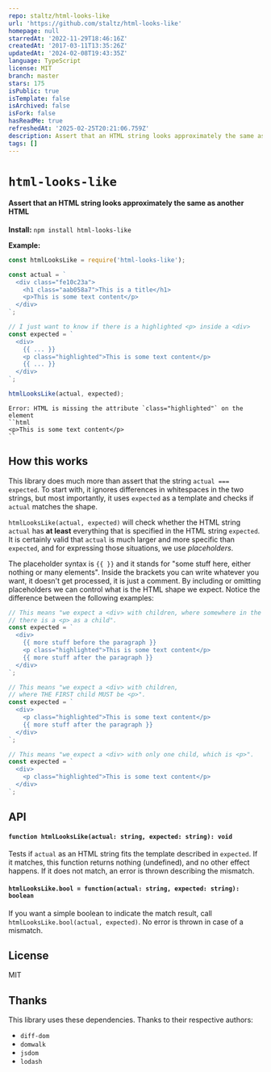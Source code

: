 ```yaml
---
repo: staltz/html-looks-like
url: 'https://github.com/staltz/html-looks-like'
homepage: null
starredAt: '2022-11-29T18:46:16Z'
createdAt: '2017-03-11T13:35:26Z'
updatedAt: '2024-02-08T19:43:35Z'
language: TypeScript
license: MIT
branch: master
stars: 175
isPublic: true
isTemplate: false
isArchived: false
isFork: false
hasReadMe: true
refreshedAt: '2025-02-25T20:21:06.759Z'
description: Assert that an HTML string looks approximately the same as another HTML
tags: []
---
```


# `html-looks-like`

#### Assert that an HTML string looks approximately the same as another HTML

**Install:** `npm install html-looks-like`

**Example:**

```js
const htmlLooksLike = require('html-looks-like');

const actual = `
  <div class="fe10c23a">
    <h1 class="aab058a7">This is a title</h1>
    <p>This is some text content</p>
  </div>
`;

// I just want to know if there is a highlighted <p> inside a <div>
const expected = `
  <div>
    {{ ... }}
    <p class="highlighted">This is some text content</p>
    {{ ... }}
  </div>
`;

htmlLooksLike(actual, expected);
```

```
Error: HTML is missing the attribute `class="highlighted"` on the element
``html
<p>This is some text content</p>
``
```

## How this works

This library does much more than assert that the string `actual === expected`. To start with, it ignores differences in whitespaces in the two strings, but most importantly, it uses `expected` as a template and checks if `actual` matches the shape.

`htmlLooksLike(actual, expected)` will check whether the HTML string `actual` has **at least** everything that is specified in the HTML string `expected`. It is certainly valid that `actual` is much larger and more specific than `expected`, and for expressing those situations, we use *placeholders*.

The placeholder syntax is `{{ }}` and it stands for "some stuff here, either nothing or many elements". Inside the brackets you can write whatever you want, it doesn't get processed, it is just a comment. By including or omitting placeholders we can control what is the HTML shape we expect. Notice the difference between the following examples:

```js
// This means "we expect a <div> with children, where somewhere in the middle
// there is a <p> as a child".
const expected = `
  <div>
    {{ more stuff before the paragraph }}
    <p class="highlighted">This is some text content</p>
    {{ more stuff after the paragraph }}
  </div>
`;
```

```js
// This means "we expect a <div> with children,
// where THE FIRST child MUST be <p>".
const expected = `
  <div>
    <p class="highlighted">This is some text content</p>
    {{ more stuff after the paragraph }}
  </div>
`;
```

```js
// This means "we expect a <div> with only one child, which is <p>".
const expected = `
  <div>
    <p class="highlighted">This is some text content</p>
  </div>
`;
```

## API

#### `function htmlLooksLike(actual: string, expected: string): void`

Tests if `actual` as an HTML string fits the template described in `expected`. If it matches, this function returns nothing (undefined), and no other effect happens. If it does not match, an error is thrown describing the mismatch.

#### `htmlLooksLike.bool = function(actual: string, expected: string): boolean`

If you want a simple boolean to indicate the match result, call `htmlLooksLike.bool(actual, expected)`. No error is thrown in case of a mismatch.

## License

MIT

## Thanks

This library uses these dependencies. Thanks to their respective authors:

- `diff-dom`
- `domwalk`
- `jsdom`
- `lodash`
